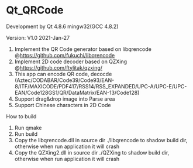 # Qt_QRCode

Development by Qt 4.8.6 mingw32(GCC 4.8.2)


Version: V1.0 2021-Jan-27
1. Implement the QR Code generator based on libqrencode @https://github.com/fukuchi/libqrencode
2. Implement 2D code decoder based on QZXing @https://github.com/ftylitak/qzxing/
3. This app can encode QR code, decocde (Aztec/CODABAR/Code39/Code93/EAN-8/ITF/MAXICODE/PDF417/RSS14/RSS_EXPANDED/UPC-A/UPC-E/UPC-EAN/Code128GS1/QR/DataMatrix/EAN-13/Code128)
4. Support drag&drop image into Parse area
5. Support Chinese characters in 2D Code



How to build
1. Run qmake
2. Run build
3. Copy the libqrencode.dll in source dir ./libqrencode to shadow build dir, otherwise when run application it will crash
4. Copy the QZXing2.dll in source dir ./QZXing to shadow build dir, otherwise when run application it will crash